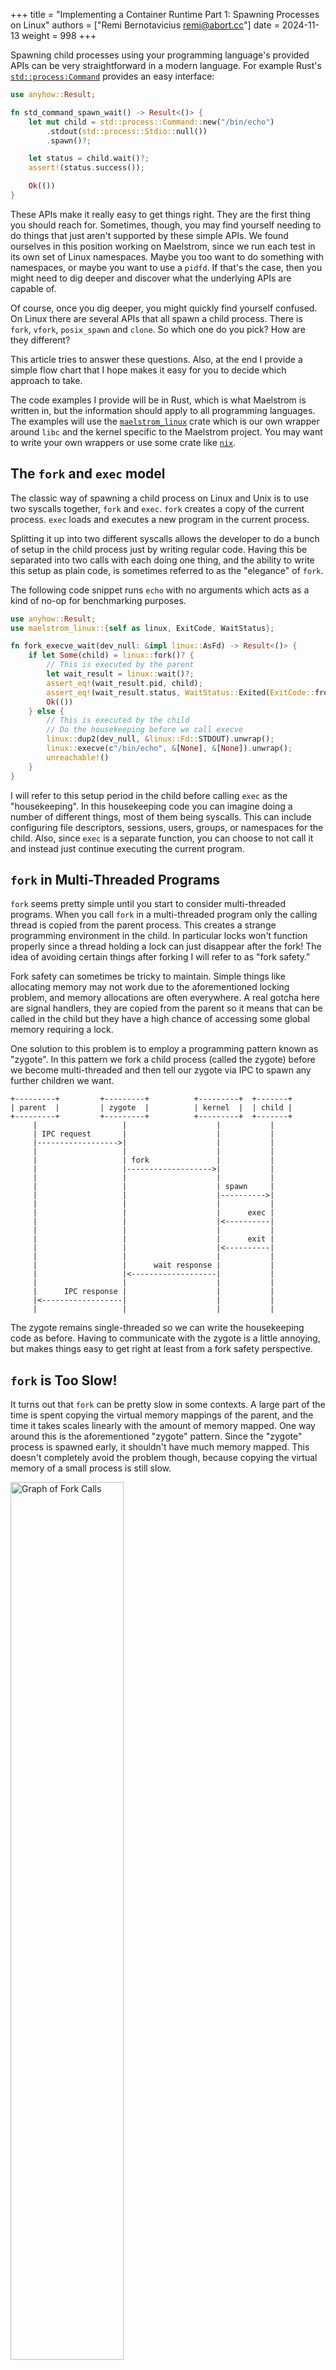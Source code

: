 +++
title = "Implementing a Container Runtime Part 1: Spawning Processes on Linux"
authors = ["Remi Bernotavicius <remi@abort.cc>"]
date = 2024-11-13
weight = 998
+++

Spawning child processes using your programming language's provided APIs can be very straightforward
in a modern language. For example Rust's
[`std::process:Command`](https://doc.rust-lang.org/std/process/struct.Command.html) provides an easy
interface:

```rust
use anyhow::Result;

fn std_command_spawn_wait() -> Result<()> {
    let mut child = std::process::Command::new("/bin/echo")
        .stdout(std::process::Stdio::null())
        .spawn()?;

    let status = child.wait()?;
    assert!(status.success());

    Ok(())
}
```

These APIs make it really easy to get things right. They are the first thing you should reach for.
Sometimes, though, you may find yourself needing to do things that just aren't supported by these
simple APIs. We found ourselves in this position working on Maelstrom, since we run each test in its
own set of Linux namespaces. Maybe you too want to do something with namespaces, or maybe you want
to use a `pidfd`. If that's the case, then you might need to dig deeper and discover what the
underlying APIs are capable of.

Of course, once you dig deeper, you might quickly find yourself confused. On Linux there are several
APIs that all spawn a child process. There is `fork`, `vfork`, `posix_spawn` and `clone`. So which
one do you pick? How are they different?

This article tries to answer these questions. Also, at the end I provide a simple
flow chart that I hope makes it easy for you to decide which approach to take.

<!-- more -->

The code examples I provide will be in Rust, which is what Maelstrom is written in, but the
information should apply to all programming languages. The examples will use the
[`maelstrom_linux`](https://github.com/maelstrom-software/maelstrom/tree/main/crates/maelstrom-linux)
crate which is our own wrapper around `libc` and the kernel specific to the Maelstrom project. You
may want to write your own wrappers or use some crate like [`nix`](https://docs.rs/nix/latest/nix/).

## The `fork` and `exec` model
The classic way of spawning a child process on Linux and Unix is to use two syscalls together,
`fork` and `exec`. `fork` creates a copy of the current process. `exec` loads and executes a new
program in the current process.

Splitting it up into two different syscalls allows the developer to do a bunch of setup in the child
process just by writing regular code. Having this be separated into two calls with each doing one
thing, and the ability to write this setup as plain code, is sometimes referred to as the "elegance"
of `fork`.

The following code snippet runs `echo` with no arguments which acts as a kind of no-op for
benchmarking purposes.

```rust
use anyhow::Result;
use maelstrom_linux::{self as linux, ExitCode, WaitStatus};

fn fork_execve_wait(dev_null: &impl linux::AsFd) -> Result<()> {
    if let Some(child) = linux::fork()? {
        // This is executed by the parent
        let wait_result = linux::wait()?;
        assert_eq!(wait_result.pid, child);
        assert_eq!(wait_result.status, WaitStatus::Exited(ExitCode::from_u8(0)));
        Ok(())
    } else {
        // This is executed by the child
        // Do the housekeeping before we call execve
        linux::dup2(dev_null, &linux::Fd::STDOUT).unwrap();
        linux::execve(c"/bin/echo", &[None], &[None]).unwrap();
        unreachable!()
    }
}
```

I will refer to this setup period in the child before calling `exec` as the "housekeeping". In this
housekeeping code you can imagine doing a number of different things, most of them being syscalls.
This can include configuring file descriptors, sessions, users, groups, or namespaces for the child.
Also, since `exec` is a separate function, you can choose to not call it and instead just continue
executing the current program.

## `fork` in Multi-Threaded Programs
`fork` seems pretty simple until you start to consider multi-threaded programs. When you call `fork`
in a multi-threaded program only the calling thread is copied from the parent process. This creates
a strange programming environment in the child. In particular locks won't function properly
since a thread holding a lock can just disappear after the fork! The idea of avoiding certain things
after forking I will refer to as "fork safety."

Fork safety can sometimes be tricky to maintain. Simple things like allocating memory may not work
due to the aforementioned locking problem, and memory allocations are often everywhere. A real
gotcha here are signal handlers, they are copied from the parent so it means that can be called in
the child but they have a high chance of accessing some global memory requiring a lock.

One solution to this problem is to employ a programming pattern known as "zygote". In this
pattern we fork a child process (called the zygote) before we become multi-threaded and then tell
our zygote via IPC to spawn any further children we want.

```ascii-art
+---------+         +---------+          +---------+  +-------+
| parent  |         | zygote  |          | kernel  |  | child |
+---------+         +---------+          +---------+  +-------+
     |                   |                    |           |
     | IPC request       |                    |           |
     |------------------>|                    |           |
     |                   |                    |           |
     |                   | fork               |           |
     |                   |------------------->|           |
     |                   |                    |           |
     |                   |                    | spawn     |
     |                   |                    |---------->|
     |                   |                    |           |
     |                   |                    |      exec |
     |                   |                    |<----------|
     |                   |                    |           |
     |                   |                    |      exit |
     |                   |                    |<----------|
     |                   |                    |           |
     |                   |      wait response |           |
     |                   |<-------------------|           |
     |                   |                    |           |
     |      IPC response |                    |           |
     |<------------------|                    |           |
     |                   |                    |           |
```

The zygote remains single-threaded so we can write the housekeeping code as before. Having to
communicate with the zygote is a little annoying, but makes things easy to get right at least from a
fork safety perspective.

## `fork` is Too Slow!
It turns out that `fork` can be pretty slow in some contexts. A large part of the time is spent
copying the virtual memory mappings of the parent, and the time it takes scales linearly with the
amount of memory mapped. One way around this is the aforementioned "zygote" pattern. Since the
"zygote" process is spawned early, it shouldn't have much memory mapped. This doesn't completely
avoid the problem though, because copying the virtual memory of a small process is still slow.

<img src="fork graph.png" alt="Graph of Fork Calls" width="60%"/>

The graph shows how the time of the fork call increases linearly with the amount of memory mapped.
It would be great to avoid this slow process of copying the virtual memory mappings altogether which
is slow even if your program is not using much memory (like the zygote is.)

## `vfork` to the Rescue
The `vfork` syscall is like `fork` except it doesn't copy the parent's virtual memory mappings and
instead shares the same memory space. The call is very similar to `fork` and seems like it could be
a drop-in replacement, but its own `man` page cautions against this (see below.)

The child process thread shares the exact same memory as the parent calling thread (writes in the
child appear in the parent) including the stack. Having two different threads (or in this case
processes) use the same stack at the same time simultaneously like this, doesn't work. So the
calling thread in the parent process is suspended until the child calls `exec` or `_exit`.

```ascii-art
+---------+               +---------+         +-------+
| Parent  |               | Kernel  |         | Child |
+---------+               +---------+         +-------+
     |                         |                  |
     | vfork                   |                  |
     |------------------------>|                  |
     |                         |                  |
     |                         | Create child     |
     |                         |----------------->|
     |                         |                  | ---------------------\
     |                         |                  |-| Returns from vfork |
     |                         |                  | |--------------------|
     |                         |                  | --------------------\
     |                         |                  |-| Does housekeeping |
     |                         |                  | |-------------------|
     |                         |                  |
     |                         |             exec |
     |                         |<-----------------|
     |                         |                  |
     |      Returns from vfork |                  |
     |<------------------------|                  |
     |                         |                  |
```

(We didn’t include a code snippet because we can’t call this function from Rust unless we use the
unstable [`ffi_return_twice`](https://github.com/rust-lang/rust/issues/58314) attribute)

`vfork` has two new sources of potential issues. The first is the fact that we are sharing the same
memory space. Care must be taken to not unintentionally modify memory in the parent in some way that
will cause issues. This drawback is tied directly to the performance improvement we want (avoiding
copying the virtual memory mappings.)

The second source of potential issues is the fact that the child ends up executing on the same stack
as the parent. This won’t work in general without some form of support from the compiler. This is
because we "return twice" from the `vfork` call (see the diagram above.) The gcc
[`returns_twice`](https://gcc.gnu.org/onlinedocs/gcc-4.7.2/gcc/Function-Attributes.html) attribute
does this, but it may not provide as much support as you might expect.

Here is a quote from tldp about this <https://tldp.org/HOWTO/Secure-Programs-HOWTO/avoid-vfork.html>

“...it's actually fairly tricky for a process to not interfere with its parent, especially in
high-level languages. The "not interfering" requirement applies to the actual machine code
generated, and many compilers generate hidden temporaries and other code structures that cause
unintended interference. The result: programs using vfork(2) can easily fail when the code changes
or even when compiler versions change.”

So what are you allowed to do in the housekeeping exactly? Let’s check what the man page says about
this.

“..the behavior is undefined if the process created by vfork() .. calls any other function before
successfully calling `_exit(2)` or one of the `exec(3)` family of functions.“

This isn’t very helpful either. Clearly calling `_exit` or `exec` (but not every form of `exec` it
turns out) is okay, but what other housekeeping is okay in practice? It’s not entirely clear, and
researching across the internet leads to many others showing a fair amount of anxiety about this
problem

On Linux, the behavior of `vfork` can be recreated using `clone`, (which we will cover later) in a
way where we don’t have to share a stack. This is always preferable.

## `posix_spawn`
Another way to try to get the speed up we want would be to use `posix_spawn`. The latest version of
glibc always does the equivalent of calling `vfork` in its `posix_spawn` implementation.

`posix_spawn` is actually what `std::process::Command` tries to use internally for most cases.

```rust
use anyhow::Result;
use maelstrom_linux::{self as linux, ExitCode, WaitStatus};

fn posix_spawn_wait(dev_null: &impl linux::AsFd) -> Result<()> {
    let mut actions = linux::PosixSpawnFileActions::new();
    actions.add_dup2(dev_null, &linux::Fd::STDOUT)?;
    let attrs = linux::PosixSpawnAttrs::new();
    let child = linux::posix_spawn(c"/bin/echo", &actions, &attrs, &[None], &[None])?;
    let status = linux::waitpid(child)?;
    assert_eq!(status, WaitStatus::Exited(ExitCode::from_u8(0)));
    Ok(())
}
```

Calling `posix_spawn` comes with a whole lot fewer caveats and things to be careful of when compared
to `fork` and `vfork`. It comes at the cost of losing the "elegance" of fork. You configure the
housekeeping by using a struct. It is a kind of "housekeeping script" we create which executes after
the fork.

The downside of using `posix_spawn` is that our housekeeping is limited to doing whatever things the
housekeeping script has support for. (See the `posix_spawn` man page for a complete list of things.)

## `clone` the API Underpinning it All
The aforementioned `fork`, and `posix_spawn` actually call `clone` under the hood in glibc. Also
`vfork` inside the kernel ends up calling into the kernel's `clone` code.  It has the functionality
of the previous APIs and a bunch of other features.

It can be more difficult to use though. Although, unlike `vfork` it allows the parent to allocate a
separate stack for the child process, avoiding some of the issues with `vfork`.

```rust
use anyhow::Result;
use maelstrom_linux::{self as linux, ExitCode, WaitStatus};

struct ChildArgs {
    dev_null: linux::Fd,
}

/// This function executes in the child
extern "C" fn child_func(arg: *mut std::ffi::c_void) -> i32 {
    let arg: &ChildArgs = unsafe { &*(arg as *mut ChildArgs) };

    linux::dup2(&arg.dev_null, &linux::Fd::STDOUT).unwrap();
    linux::execve(c"/bin/echo", &[None], &[None]).unwrap();
    unreachable!()
}

fn clone_clone_vm_execve_wait(dev_null: &impl linux::AsFd) -> Result<()> {
    const CHILD_STACK_SIZE: usize = 1024; // 1 KiB of stack should be enough
    let mut stack = vec![0u8; CHILD_STACK_SIZE];

    // We need to pass the file-descriptor for /dev/null through to the child.
    let child_args = ChildArgs {
        dev_null: dev_null.fd(),
    };

    // Clone virtual memory, and give us SIGCHLD when it exits.
    let args = linux::CloneArgs::default()
        .flags(linux::CloneFlags::VM | linux::CloneFlags::VFORK)
        .exit_signal(linux::Signal::CHLD);

    // The function accepts a pointer to the end of the stack.
    let stack_ptr: *mut u8 = stack.as_mut_ptr();
    let child = unsafe {
        linux::clone(
            child_func,
            stack_ptr.wrapping_add(CHILD_STACK_SIZE) as *mut _,
            &child_args as *const _ as *mut _,
            &args,
        )
    }?;

    let wait_result = linux::wait()?;
    assert_eq!(wait_result.pid, child);
    assert_eq!(wait_result.status, WaitStatus::Exited(ExitCode::from_u8(0)));
    Ok(())
}
```

The `CLONE_VM` flag (via `linux::CloneFlags::VM`) avoids copying the virtual memory from the parent.

The `CLONE_VFORK` flag suspends the parent until the child calls `exec` or exits. Passing this flag
allows us to not worry about waiting for the right moment to free the child's stack memory in the
parent. If we don't pass this flag though, we are able to do other things in the parent in parallel,
but then we need some way to know when we can free the stack memory. One way is to share a pipe or
socket with the child which is `CLOEXEC`, once the child calls `exec` (or exits) this pipe or socket
will close.

<img src="clone graph.png" alt="Graph of Fork Calls" width="60%"/>

This graph looks much better than the one for `fork`. It is a pretty constant speed and faster than
the fastest `fork`!. About the same performance is found with `posix_spawn`.

Finally, let's compare all the options (minus vfork because we can't call it) for a program without
much memory mapped.

```shell
ran std::process::Command::{spawn + wait} 10000 times in 5.400743724s (avg. 540.074µs / iteration)
ran fork + execve + wait 10000 times in 4.068149021s (avg. 406.814µs / iteration)
ran posix_spawn + wait 10000 times in 2.918496041s (avg. 291.849µs / iteration)
ran clone(CLONE_VM) + execve + wait 10000 times in 2.907074411s (avg. 290.707µs / iteration)
ran clone(CLONE_VM | CLONE_VFORK) + execve + wait 10000 times in 2.883697173s (avg. 288.369µs / iteration)
```

Rust's `std::process::Command` comes in at the slowest even though it should be comparable to
`posix_spawn`, this could be due to differences in the housekeeping or other things the `std` code
is doing.

## Conclusion
Let's tie it all together with a flow graph about what to use.

```ascii-art
                                  start
                                    V
+--------------+    yes    +---------------------+
| posix_spawn  | <-------- |simple housekeeping? |
+--------------+           +---------------------+
                                    |no
                                    |
                                    V
                           +---------------------+
                           |performance critical?|
                           +---------------------+
                                    |no
                                    |
                                    V
           +------+    yes   +----------------+
           | fork | <--------|single threaded?|
           +------+          +----------------+
                                    |no
                                    |
                                    V
        +------+   yes   +-----------------------+
        |zygote|<--------|foolproof to implement?|
        +------+         +-----------------------+
                                    |no
                                    |
                                    V
                +------+   yes   +------+
                |vfork |<--------|POSIX?|
                +------+         +------+
                                    |no
                                    |
                                    V
                                 +------+
                                 |clone |
                                 +------+
```

## Addendum
You can check out working code for the snippets and benchmarks
[here](https://github.com/maelstrom-software/maelstrom/blob/main/crates/xtask/src/clone_benchmark.rs)

Be sure to check back for the next part of this article series where we dive into the code in
Maelstrom that calls `clone`.
